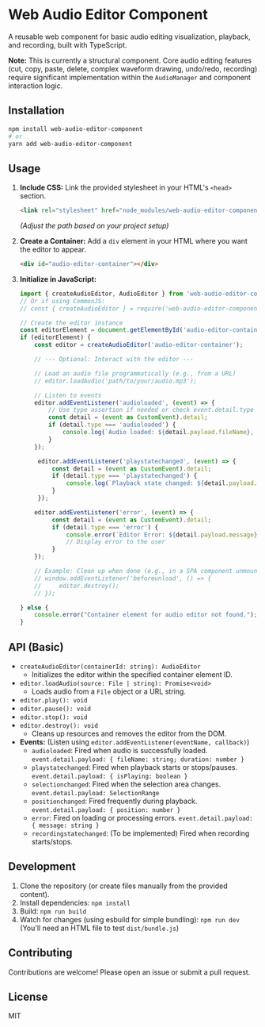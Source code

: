 # Web Audio Editor Component

A reusable web component for basic audio editing visualization, playback, and recording, built with TypeScript.

**Note:** This is currently a structural component. Core audio editing features (cut, copy, paste, delete, complex waveform drawing, undo/redo, recording) require significant implementation within the `AudioManager` and component interaction logic.

## Installation

```bash
npm install web-audio-editor-component
# or
yarn add web-audio-editor-component
```

## Usage

1.  **Include CSS:** Link the provided stylesheet in your HTML's `<head>` section.

    ```html
    <link rel="stylesheet" href="node_modules/web-audio-editor-component/styles.css">
    ```
    *(Adjust the path based on your project setup)*

2.  **Create a Container:** Add a `div` element in your HTML where you want the editor to appear.

    ```html
    <div id="audio-editor-container"></div>
    ```

3.  **Initialize in JavaScript:**

    ```javascript
    import { createAudioEditor, AudioEditor } from 'web-audio-editor-component';
    // Or if using CommonJS:
    // const { createAudioEditor } = require('web-audio-editor-component');

    // Create the editor instance
    const editorElement = document.getElementById('audio-editor-container');
    if (editorElement) {
        const editor = createAudioEditor('audio-editor-container');

        // --- Optional: Interact with the editor ---

        // Load an audio file programmatically (e.g., from a URL)
        // editor.loadAudio('path/to/your/audio.mp3');

        // Listen to events
        editor.addEventListener('audioloaded', (event) => {
            // Use type assertion if needed or check event.detail.type
            const detail = (event as CustomEvent).detail;
            if (detail.type === 'audioloaded') {
                console.log(`Audio loaded: ${detail.payload.fileName}, Duration: ${detail.payload.duration}`);
            }
        });

         editor.addEventListener('playstatechanged', (event) => {
             const detail = (event as CustomEvent).detail;
             if (detail.type === 'playstatechanged') {
                 console.log(`Playback state changed: ${detail.payload.isPlaying ? 'Playing' : 'Paused/Stopped'}`);
             }
         });

        editor.addEventListener('error', (event) => {
             const detail = (event as CustomEvent).detail;
             if (detail.type === 'error') {
                 console.error(`Editor Error: ${detail.payload.message}`);
                 // Display error to the user
             }
        });

        // Example: Clean up when done (e.g., in a SPA component unmount)
        // window.addEventListener('beforeunload', () => {
        //     editor.destroy();
        // });

    } else {
        console.error("Container element for audio editor not found.");
    }
    ```

## API (Basic)

*   `createAudioEditor(containerId: string): AudioEditor`
    *   Initializes the editor within the specified container element ID.
*   `editor.loadAudio(source: File | string): Promise<void>`
    *   Loads audio from a `File` object or a URL string.
*   `editor.play(): void`
*   `editor.pause(): void`
*   `editor.stop(): void`
*   `editor.destroy(): void`
    *   Cleans up resources and removes the editor from the DOM.
*   **Events:** (Listen using `editor.addEventListener(eventName, callback)`)
    *   `audioloaded`: Fired when audio is successfully loaded. `event.detail.payload: { fileName: string; duration: number }`
    *   `playstatechanged`: Fired when playback starts or stops/pauses. `event.detail.payload: { isPlaying: boolean }`
    *   `selectionchanged`: Fired when the selection area changes. `event.detail.payload: SelectionRange`
    *   `positionchanged`: Fired frequently during playback. `event.detail.payload: { position: number }`
    *   `error`: Fired on loading or processing errors. `event.detail.payload: { message: string }`
    *   `recordingstatechanged`: (To be implemented) Fired when recording starts/stops.

## Development

1.  Clone the repository (or create files manually from the provided content).
2.  Install dependencies: `npm install`
3.  Build: `npm run build`
4.  Watch for changes (using esbuild for simple bundling): `npm run dev` (You'll need an HTML file to test `dist/bundle.js`)

## Contributing

Contributions are welcome! Please open an issue or submit a pull request.

## License

MIT